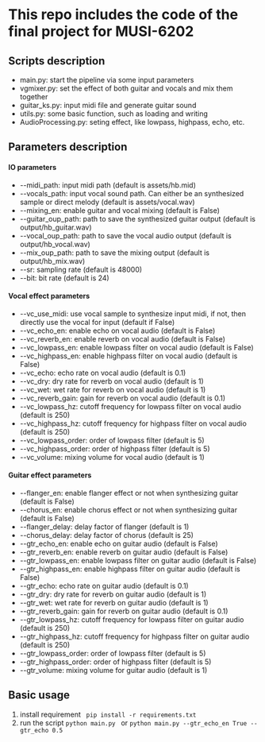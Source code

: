# This repo includes the code of the final project for MUSI-6202

## Scripts description
- main.py: start the pipeline via some input parameters
- vgmixer.py: set the effect of both guitar and vocals and mix them together
- guitar_ks.py: input midi file and generate guitar sound
- utils.py: some basic function, such as loading and writing
- AudioProcessing.py: seting effect, like lowpass, highpass, echo, etc.

## Parameters description
#### IO parameters
- --midi_path: input midi path (default is assets/hb.mid)
- --vocals_path: input vocal sound path. Can either be an synthesized sample or direct melody (default is assets/vocal.wav)
- --mixing_en: enable guitar and vocal mixing (default is False)
- --guitar_oup_path: path to save the synthesized guitar output (default is output/hb_guitar.wav)
- --vocal_oup_path: path to save the vocal audio output (default is output/hb_vocal.wav)
- --mix_oup_path: path to save the mixing output (default is output/hb_mix.wav)
- --sr: sampling rate (default is 48000)
- --bit: bit rate (default is 24)

#### Vocal effect parameters
- --vc_use_midi: use vocal sample to synthesize input midi, if not, then directly use the vocal for input (default if False)
- --vc_echo_en: enable echo on vocal audio (default is False)
- --vc_reverb_en: enable reverb on vocal audio (default is False)
- --vc_lowpass_en: enable lowpass filter on vocal audio (default is False)
- --vc_highpass_en: enable highpass filter on vocal audio (default is False)
- --vc_echo: echo rate on vocal audio (default is 0.1)
- --vc_dry: dry rate for reverb on vocal audio (default is 1)
- --vc_wet: wet rate for reverb on vocal audio (default is 1)
- --vc_reverb_gain: gain for reverb on vocal audio (default is 0.1)
- --vc_lowpass_hz: cutoff frequency for lowpass filter on vocal audio (default is 250)
- --vc_highpass_hz: cutoff frequency for highpass filter on vocal audio (default is 250)
- --vc_lowpass_order: order of lowpass filter (default is 5)
- --vc_highpass_order: order of highpass filter (default is 5)
- --vc_volume: mixing volume for vocal audio (default is 1)

#### Guitar effect parameters
- --flanger_en: enable flanger effect or not when synthesizing guitar (default is False)
- --chorus_en: enable chorus effect or not when synthesizing guitar (default is False)
- --flanger_delay: delay factor of flanger (default is 1)
- --chorus_delay: delay factor of chorus (default is 25)
- --gtr_echo_en: enable echo on guitar audio (default is False)
- --gtr_reverb_en: enable reverb on guitar audio (default is False)
- --gtr_lowpass_en: enable lowpass filter on guitar audio (default is False)
- --gtr_highpass_en: enable highpass filter on guitar audio (default is False)
- --gtr_echo: echo rate on guitar audio (default is 0.1)
- --gtr_dry: dry rate for reverb on guitar audio (default is 1)
- --gtr_wet: wet rate for reverb on guitar audio (default is 1)
- --gtr_reverb_gain: gain for reverb on guitar audio (default is 0.1)
- --gtr_lowpass_hz: cutoff frequency for lowpass filter on guitar audio (default is 250)
- --gtr_highpass_hz: cutoff frequency for highpass filter on guitar audio (default is 250)
- --gtr_lowpass_order: order of lowpass filter (default is 5)
- --gtr_highpass_order: order of highpass filter (default is 5)
- --gtr_volume: mixing volume for guitar audio (default is 1)

## Basic usage 
1. install requirement
` pip install -r requirements.txt`
2. run the script
`python main.py ` or `python main.py --gtr_echo_en True --gtr_echo 0.5`
